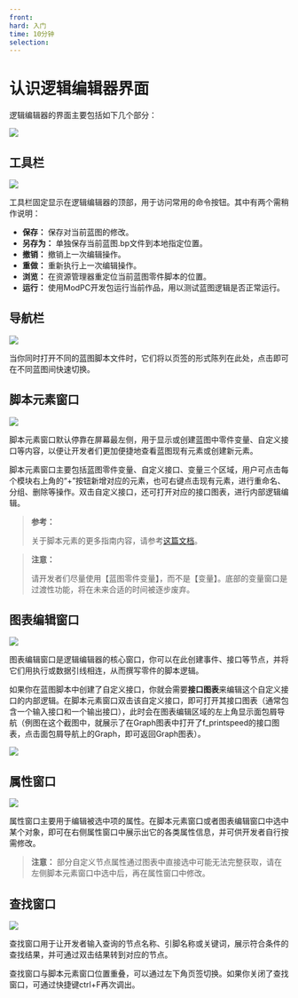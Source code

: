 ```yaml
---
front:
hard: 入门
time: 10分钟
selection:
---
```


# 认识逻辑编辑器界面

逻辑编辑器的界面主要包括如下几个部分：

![](./images/new_docs/A15.png)

## 工具栏

![](./images/new_docs/A16.png)

工具栏固定显示在逻辑编辑器的顶部，用于访问常用的命令按钮。其中有两个需稍作说明：

- **保存：** 保存对当前蓝图的修改。
- **另存为：** 单独保存当前蓝图.bp文件到本地指定位置。
- **撤销：** 撤销上一次编辑操作。
- **重做：** 重新执行上一次编辑操作。
- **浏览：** 在资源管理器重定位当前蓝图零件脚本的位置。
- **运行：** 使用ModPC开发包运行当前作品，用以测试蓝图逻辑是否正常运行。

## 导航栏

![](./images/new_docs/A17.png)

当你同时打开不同的蓝图脚本文件时，它们将以页签的形式陈列在此处，点击即可在不同蓝图间快速切换。

## 脚本元素窗口

![](./images/new_docs/A18.png)

脚本元素窗口默认停靠在屏幕最左侧，用于显示或创建蓝图中零件变量、自定义接口等内容，以便让开发者们更加便捷地查看蓝图现有元素或创建新元素。

脚本元素窗口主要包括蓝图零件变量、自定义接口、变量三个区域，用户可点击每个模块右上角的“+”按钮新增对应的元素，也可右键点击现有元素，进行重命名、分组、删除等操作。双击自定义接口，还可打开对应的接口图表，进行内部逻辑编辑。

> **参考：**
>
> 关于脚本元素的更多指南内容，请参考[这篇文档](./40-事件、接口、变量.md)。

> **注意：**
>
> 请开发者们尽量使用【蓝图零件变量】，而不是【变量】。底部的变量窗口是过渡性功能，将在未来合适的时间被逐步废弃。

## 图表编辑窗口

![](./images/new_docs/A19.png)

图表编辑窗口是逻辑编辑器的核心窗口，你可以在此创建事件、接口等节点，并将它们用执行或数据引线相连，从而撰写零件的脚本逻辑。

如果你在蓝图脚本中创建了自定义接口，你就会需要**接口图表**来编辑这个自定义接口的内部逻辑。在脚本元素窗口双击该自定义接口，即可打开其接口图表（通常包含一个输入接口和一个输出接口），此时会在图表编辑区域的左上角显示面包屑导航（例图在这个截图中，就展示了在Graph图表中打开了f_printspeed的接口图表，点击面包屑导航上的Graph，即可返回Graph图表）。

![](./images/new_docs/B1.gif)

## 属性窗口

![](./images/new_docs/A20.png)

属性窗口主要用于编辑被选中项的属性。在脚本元素窗口或者图表编辑窗口中选中某个对象，即可在右侧属性窗口中展示出它的各类属性信息，并可供开发者自行按需修改。

>**注意：**
>部分自定义节点属性通过图表中直接选中可能无法完整获取，请在左侧脚本元素窗口中选中后，再在属性窗口中修改。

## 查找窗口

![](./images/new_docs/A21.png)

查找窗口用于让开发者输入查询的节点名称、引脚名称或关键词，展示符合条件的查找结果，并可通过双击结果转到对应的节点。

查找窗口与脚本元素窗口位置重叠，可以通过左下角页签切换。如果你关闭了查找窗口，可通过快捷键ctrl+F再次调出。
